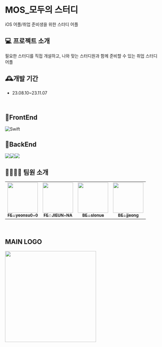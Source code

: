 # MOS_모두의 스터디
iOS 어플/취업 준비생을 위한 스터디 어플 
<br>

## 💻 프로젝트 소개 
필요한 스터디를 직접 개설하고, 나와 맞는 스터디원과 함께 준비할 수 있는 취업 스터디 어플
<br>

## 🕰️개발 기간
 * 23.08.10~23.11.07
<br>


## 🧷FrontEnd
![Swift](https://img.shields.io/badge/swift-F54A2A?style=for-the-badge&logo=swift&logoColor=white)

## 🧷BackEnd
<img src="https://img.shields.io/badge/spring-6DB33F?style=for-the-badge&logo=spring&logoColor=white"><img src="https://img.shields.io/badge/java-007396?style=for-the-badge&logo=java&logoColor=white"><img src="https://img.shields.io/badge/amazonaws-232F3E?style=for-the-badge&logo=amazonaws&logoColor=white">
## 👩‍👩‍👧‍👧 팀원 소개
<table>
  <tbody>
    <tr>
      <td align="center"><a href="https://github.com/yeonsu0-0"><img src="https://avatars.githubusercontent.com/u/107970815?v=4" width="100px;" alt=""/><br /><sub><b>FE : yeonsu0-0 </b></sub></a><br /></td>
      <td align="center"><a href="https://github.com/JIEUN-NA"><img src="https://avatars.githubusercontent.com/u/103167235?v=4" width="100px;" alt=""/><br /><sub><b>FE : JIEUN-NA </b></sub></a><br /></td>
      <td align="center"><a href="https://github.com/slonue"><img src="https://avatars.githubusercontent.com/u/127409712?s=400&u=c92bebb78844c99f5d8c009ebbd7a9e4e9d74905&v=4" width="100px;" alt=""/><br /><sub><b>BE : slonue </b></sub></a><br /></td>
      <td align="center"><a href="https://github.com/leejjeonghui"><img src="https://avatars.githubusercontent.com/u/109637866?v=4" width="100px;" alt=""/><br /><sub><b> BE : jjeong </b></sub></a><br /></td>
    </tr>
  </tbody>
</table>


<br>

## MAIN LOGO
<img src = "https://github.com/TEAM-MOS/MOS_total/assets/127409712/25166edc-c376-4b27-9619-c3aa45a68468.jpg" width="300" height="300">

